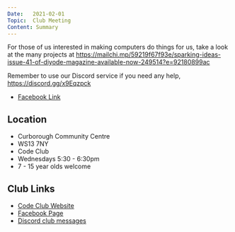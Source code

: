 ```yaml
---
Date:   2021-02-01
Topic:  Club Meeting
Content: Summary
---
```

For those of us interested in making computers do things for us, take a look at the many projects at https://mailchi.mp/59219f67f93e/sparking-ideas-issue-41-of-diyode-magazine-available-now-249514?e=92180899ac

Remember to use our Discord service if you need any help, https://discord.gg/x9Eqzpck

* [Facebook Link](https://www.facebook.com/1481985248595237/posts/3461848233942252/)

## Location

* Curborough Community Centre
* WS13 7NY
* Code Club
* Wednesdays 5:30 - 6:30pm
* 7 - 15 year olds welcome

## Club Links

* [Code Club Website](https://lichfield-code-club.github.io/)
* [Facebook Page](https://www.facebook.com/LichfieldCoders)
* [Discord club messages](https://discord.gg/szz6xGK)
